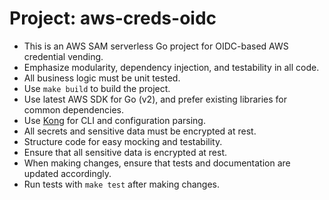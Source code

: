 <!-- Use this file to provide workspace-specific custom instructions to Copilot. For more details, visit https://code.visualstudio.com/docs/copilot/copilot-customization#_use-a-githubcopilotinstructionsmd-file -->

# Project: aws-creds-oidc

- This is an AWS SAM serverless Go project for OIDC-based AWS credential vending.
- Emphasize modularity, dependency injection, and testability in all code.
- All business logic must be unit tested.
- Use `make build` to build the project.
- Use latest AWS SDK for Go (v2), and prefer existing libraries for common dependencies.
- Use [Kong](https://github.com/alecthomas/kong) for CLI and configuration parsing.
- All secrets and sensitive data must be encrypted at rest.
- Structure code for easy mocking and testability.
- Ensure that all sensitive data is encrypted at rest.
- When making changes, ensure that tests and documentation are updated accordingly.
- Run tests with `make test` after making changes.